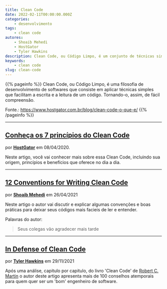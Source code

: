 ```yaml
---
title: Clean Code
date: 2022-02-11T00:00:00.000Z
categories:
    - desenvolvimento
tags:
    - clean code
autores:
    - Shoaib Mehedi
    - HostGator
    - Tyler Hawkins
description: Clean Code, ou Código Limpo, é um conjunto de técnicas simples que facilitam a escrita e a leitura de um código.
keywords:
    - clean code
slug: clean-code
---
```


{{% pageinfo %}}
Clean Code, ou Código Limpo, é uma filosofia de desenvolvimento de softwares que consiste em aplicar técnicas simples que facilitam a escrita e a leitura de um código. Tornando-o, assim, de fácil compreensão.

Fonte.: <https://www.hostgator.com.br/blog/clean-code-o-que-e/>
{{% /pageinfo %}}

---

## [Conheça os 7 princípios do Clean Code](https://www.hostgator.com.br/blog/clean-code-o-que-e/)

por [**HostGator**](https://www.hostgator.com.br/blog/author/hostgator/) em 08/04/2020.

Neste artigo, você vai conhecer mais sobre essa Clean Code, incluindo sua origem, princípios e benefícios que oferece no dia a dia.

---

## [12 Conventions for Writing Clean Code](https://betterprogramming.pub/12-conventions-for-writing-clean-code-e16c51e3939a)

por [**Shoaib Mehedi**](/autores/shoaib-mehedi/) em 26/04/2021

Neste artigo o autor vai discutir e explicar algumas convenções e boas práticas para deixar seus códigos mais facieis de ler e entender.

Palavras do autor:

> Seus colegas vão agradecer mais tarde

---

## [In Defense of Clean Code](https://levelup.gitconnected.com/in-defense-of-clean-code-2592165487d4)

por [**Tyler Hawkins**](/autores/tyler-hawkins/) em 29/11/2021

Após uma análise, capitulo por capitulo, do livro 'Clean Code' de [Robert C. Martin](https://en.wikipedia.org/wiki/Robert_C._Martin) o autor deste artigo apresenta mais de 100 conselhos atemporais para quem quer ser um 'bom' engenheiro de software.
